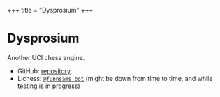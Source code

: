 +++
title = "Dysprosium"
+++

# Dysprosium
Another UCI chess engine.

- GitHub: [repository](https://github.com/funnsam/Dysprosium/)
- Lichess: [`@funnsams_bot`](https://lichess.org/@/funnsams_bot) (might be down from time to time, and while testing is in progress)
